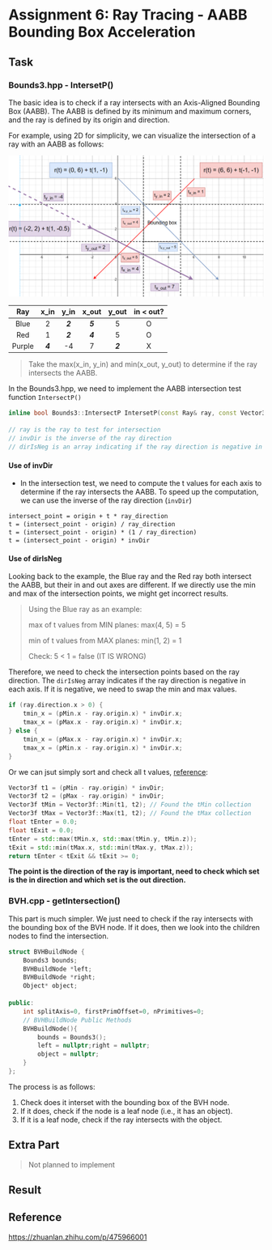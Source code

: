 # Assignment 6: Ray Tracing - AABB Bounding Box Acceleration

## Task

### Bounds3.hpp - IntersetP()

The basic idea is to check if a ray intersects with an Axis-Aligned Bounding Box (AABB). The AABB is defined by its minimum and maximum corners, and the ray is defined by its origin and direction.

For example, using 2D for simplicity, we can visualize the intersection of a ray with an AABB as follows:

![AABB_ray](./res/AABB_ray.png)

|   Ray  |   x_in  |   y_in  |  x_out  |  y_out  | in < out? |
|:------:|:-------:|:-------:|:-------:|:-------:|:---------:|
|  Blue  |    2    | **_2_** | **_5_** |    5    |     O     |
|   Red  |    1    | **_2_** | **_4_** |    5    |     O     |
| Purple | **_4_** |    -4   |    7    | **_2_** |     X     |

> Take the max(x_in, y_in) and min(x_out, y_out) to determine if the ray intersects the AABB.

In the Bounds3.hpp, we need to implement the AABB intersection test function `IntersectP()`

```C++
inline bool Bounds3::IntersectP IntersetP(const Ray& ray, const Vector3f& invDir, const std::array<int, 3>& dirIsNeg);

// ray is the ray to test for intersection
// invDir is the inverse of the ray direction
// dirIsNeg is an array indicating if the ray direction is negative in each axis
```

#### Use of invDir

- In the intersection test, we need to compute the t values for each axis to determine if the ray intersects the AABB. To speed up the computation, we can use the inverse of the ray direction (`invDir`)

```shell
intersect_point = origin + t * ray_direction
t = (intersect_point - origin) / ray_direction
t = (intersect_point - origin) * (1 / ray_direction)
t = (intersect_point - origin) * invDir
```

#### Use of dirIsNeg

Looking back to the example, the Blue ray and the Red ray both intersect the AABB, but their in and out axes are different. If we directly use the min and max of the intersection points, we might get incorrect results.

> Using the Blue ray as an example:
>
> max of t values from MIN planes: max(4, 5) = 5
>
> min of t values from MAX planes: min(1, 2) = 1
>
> Check: 5 < 1 = false (IT IS WRONG)

Therefore, we need to check the intersection points based on the ray direction. The `dirIsNeg` array indicates if the ray direction is negative in each axis. If it is negative, we need to swap the min and max values.

```C++
if (ray.direction.x > 0) {
    tmin_x = (pMin.x - ray.origin.x) * invDir.x;
    tmax_x = (pMax.x - ray.origin.x) * invDir.x;
} else {
    tmin_x = (pMax.x - ray.origin.x) * invDir.x;
    tmax_x = (pMin.x - ray.origin.x) * invDir.x;
}
```

Or we can jsut simply sort and check all t values, [reference](https://zhuanlan.zhihu.com/p/475966001):

```C++
Vector3f t1 = (pMin - ray.origin) * invDir;
Vector3f t2 = (pMax - ray.origin) * invDir;
Vector3f tMin = Vector3f::Min(t1, t2); // Found the tMin collection
Vector3f tMax = Vector3f::Max(t1, t2); // Found the tMax collection
float tEnter = 0.0;
float tExit = 0.0;
tEnter = std::max(tMin.x, std::max(tMin.y, tMin.z));
tExit = std::min(tMax.x, std::min(tMax.y, tMax.z)); 
return tEnter < tExit && tExit >= 0;
```

**The point is the direction of the ray is important, need to check which set is the in direction and which set is the out direction.**

### BVH.cpp - getIntersection()

This part is much simpler. We just need to check if the ray intersects with the bounding box of the BVH node. If it does, then we look into the children nodes to find the intersection.

```C++
struct BVHBuildNode {
    Bounds3 bounds;
    BVHBuildNode *left;
    BVHBuildNode *right;
    Object* object;

public:
    int splitAxis=0, firstPrimOffset=0, nPrimitives=0;
    // BVHBuildNode Public Methods
    BVHBuildNode(){
        bounds = Bounds3();
        left = nullptr;right = nullptr;
        object = nullptr;
    }
};
```

The process is as follows:

1. Check does it interset with the bounding box of the BVH node.
2. If it does, check if the node is a leaf node (i.e., it has an object).
3. If it is a leaf node, check if the ray intersects with the object.

## Extra Part

> Not planned to implement

## Result

## Reference

https://zhuanlan.zhihu.com/p/475966001
